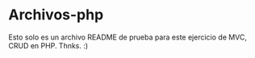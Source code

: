 # Archivos-php

Esto solo es un archivo README de prueba para este ejercicio de MVC, CRUD en PHP. Thnks. :)

